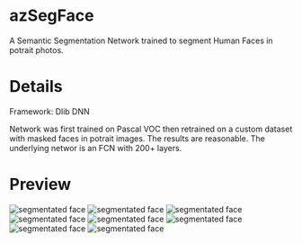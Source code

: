 # azSegFace
A Semantic Segmentation Network trained to segment Human Faces in potrait photos.

# Details
Framework: Dlib DNN

Network was first trained on Pascal VOC then retrained on a custom dataset with masked faces in potrait images.  The results are reasonable.
The underlying networ is an FCN with 200+ layers.

# Preview

![segmentated face](https://github.com/azmathmoosa/azSegFace/blob/master/pics/1.PNG)
![segmentated face](https://github.com/azmathmoosa/azSegFace/blob/master/pics/2.PNG)
![segmentated face](https://github.com/azmathmoosa/azSegFace/blob/master/pics/3.PNG)
![segmentated face](https://github.com/azmathmoosa/azSegFace/blob/master/pics/4.PNG)
![segmentated face](https://github.com/azmathmoosa/azSegFace/blob/master/pics/5.PNG)
![segmentated face](https://github.com/azmathmoosa/azSegFace/blob/master/pics/6.PNG)
![segmentated face](https://github.com/azmathmoosa/azSegFace/blob/master/pics/7.PNG)
![segmentated face](https://github.com/azmathmoosa/azSegFace/blob/master/pics/8.PNG)
